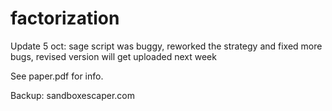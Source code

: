 # factorization

Update 5 oct: sage script was buggy, reworked the strategy and fixed more bugs, revised version will get uploaded next week

See paper.pdf for info.

Backup: sandboxescaper.com
